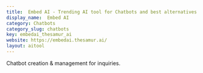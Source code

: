 ```yaml
---
title:  Embed AI - Trending AI tool for Chatbots and best alternatives
display_name:  Embed AI
category: Chatbots
category_slug: chatbots
key: embedai_thesamur_ai
website: https://embedai.thesamur.ai/
layout: aitool
---
```


Chatbot creation & management for inquiries.

